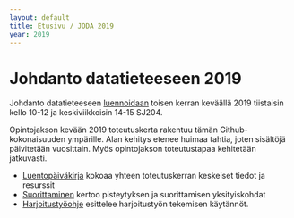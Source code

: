 ```yaml
---
layout: default
title: Etusivu / JODA 2019
year: 2019
---
```


# Johdanto datatieteeseen 2019

Johdanto datatieteeseen [luennoidaan](http://www.tut.fi/opinto-opas/wwwoppaat/opas2018-2019/perus/aineryhmat/Tiedonhallinta/TLO-32410.html) toisen kerran keväällä 2019 tiistaisin kello 10-12 ja keskiviikkoisin 14-15 SJ204.

Opintojakson kevään 2019 toteutuskerta rakentuu tämän Github-kokonaisuuden ympärille.
Alan kehitys etenee huimaa tahtia, joten sisältöjä päivitetään vuosittain.
Myös opintojakson toteutustapaa kehitetään jatkuvasti.

* [Luentopäiväkirja](luentopaivakirja) kokoaa yhteen toteutuskerran keskeiset tiedot ja resurssit
* [Suorittaminen](suorittaminen) kertoo pisteytyksen ja suorittamisen yksityiskohdat
* [Harjoitustyöohje](harjoitustyo) esittelee harjoitustyön tekemisen käytännöt.
